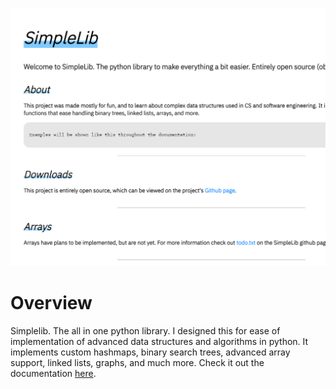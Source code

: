 ![](main.png)

# Overview

Simplelib. The all in one python library. I designed this for ease of implementation of advanced data structures and algorithms in python. It implements custom hashmaps, binary search trees, advanced array support, linked lists, graphs, and much more. Check it out the documentation [here](https://owenmoogk.github.io/simplelib).

